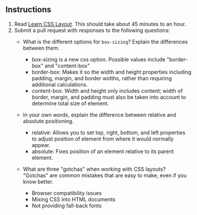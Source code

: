 Instructions
------------

1. Read [Learn CSS Layout](http://learnlayout.com). This should take about 45 minutes to an hour.
1. Submit a pull request with responses to the following questions:
    * What is the different options for `box-sizing`? Explain the differences between them.
      - box-sizing is a new css option. Possible values include "border-box" and "content-box"
      - border-box: Makes it so the width and height properties including padding, margin, and border widths, rather than requiring additional calculations.
      - content-box: Width and height only includes content; width of border, margin, and padding must also be taken into account to determine total size of element.

    * In your own words, explain the difference between relative and absolute positioning.
      - relative: Allows you to set top, right, bottom, and left properties to adjust position of element from where it would normally appear.
      - absolute: Fixes position of an element relative to its parent element.

    * What are three "gotchas" when working with CSS layouts? "Gotchas" are common mistakes that are easy to make, even if you know better.
      - Browser compatibility issues
      - Mixing CSS into HTML documents
      - Not providing fall-back fonts
